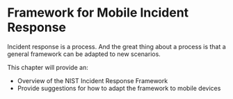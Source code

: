# Framework for Mobile Incident Response
Incident response is a process. And the great thing about a process is that a general framework can be adapted to new scenarios.

This chapter will provide an:

* Overview of the NIST Incident Response Framework
* Provide suggestions for how to adapt the framework to mobile devices


